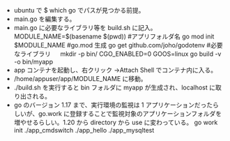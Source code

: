 - ubuntu で $ which go でパスが見つかる前提。
- main.go を編集する。
- main.go に必要なライブラリ等を build.sh に記入。
  MODULE_NAME=$(basename $(pwd)) #アプリフォルダ名
  go mod init $MODULE_NAME #go.mod 生成
  go get github.com/joho/godotenv #必要なライブラリ 　
  mkdir -p bin/
  CGO_ENABLED=0 GOOS=linux go build -v -o bin/myapp
- app コンテナを起動し、右クリック →Attach Shell でコンテナ内に入る。
- /home/appuser/app/MODULE_NAME に移動。
- ./build.sh を実行すると bin フォルダに myapp が生成され、localhost に取り出される。
- go のバージョン 1.17 まで、実行環境の監視は 1 アプリケーションだったらしいが、go.work に登録することで監視対象のアプリケーションフォルダを増やせるらしい。1.20 から directory から use に変わっている。
  go work init ./app_cmdswitch ./app_hello ./app_mysqltest
